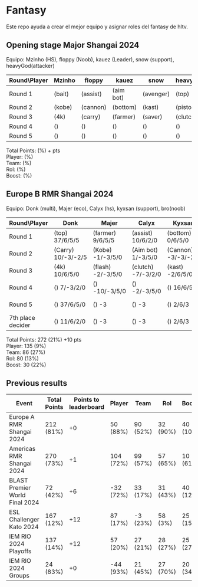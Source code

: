 # Fantasy

Este repo ayuda a crear el mejor equipo y asignar roles del fantasy de hltv.  

## Opening stage Major Shangai 2024

Equipo: Mzinho (HS), floppy (Noob), kauez (Leader), snow (support), heavyGod(attacker)

| Round\Player | Mzinho | floppy | kauez | snow | heavyGod |  |
|--------------|---------|-----------|------|------|------|--------|
| Round 1 | (bait) | (assist) | (aim bot) | (avenger) | (top) |  |
| Round 2 | (kobe) | (cannon) | (bottom) | (kast) | (pistol) |  |
| Round 3 | (4k) | (carry) | (farmer) | (saver) | (clutch) |  |
| Round 4 | () | () | () | () | () |  |
| Round 5 | () | () | () | () | () |  |


Total Points:  (%) + pts  
Player:  (%)  
Team:  (%)  
Rol:  (%)  
Boost:  (%)

## Europe B RMR Shangai 2024

Equipo: Donk (multi), Majer (eco), Calyx (hs), kyxsan (support), bro(noob)

| Round\Player | Donk | Majer | Calyx | Kyxsan | bro |  |
|--------------|---------|-----------|------|------|------|--------|
| Round 1 | (top) 37/6/5/5 | (farmer) 9/6/5/5 | (assist) 10/6/2/0 | (bottom) 0/6/5/0 | (bait) 2/-3/2/0 | 108 |
| Round 2 | (Carry) 10/-3/-2/5 | (Kobe) -1/-3/5/0 | (Aim bot) 1/-3/5/0 | (Cannon) -3/-3/-2/5 | (avenger) 2/-3/2/5 | 17 |
| Round 3 | (4k) 10/6/5/0 | (flash) -2/-3/5/0 | (clutch) -7/-3/2/0 | (kast) -2/6/5/0 | (pistol) 2/6/2/5 | 37 |
| Round 4 | () 7/-3/2/0 | () -10/-3/5/0 | () -2/-3/5/0 | () 16/6/5/0 | () 2/6/2/0 | 35 |
| Round 5 | () 37/6/5/0 | () -3 | () -3 | () 2/6/3 | () 2/-3/2/0 | 54 |
| 7th place decider | () 11/6/2/0 | () -3 | () -3 | () 2/6/3 | () -3 | 21 |


Total Points: 272 (21%) +10 pts  
Player: 135 (9%)  
Team: 86 (27%)  
Rol: 80 (13%)  
Boost: 30 (22%)
 
## Previous results

| Event | Total Points | Points to leaderboard | Player | Team | Rol | Booster |
|-------|--------------|----|------|------|-----|---------|
| Europe A RMR Shangai 2024 | 212 (81%) | +0 | 50 (88%) | 90 (52%) | 32 (90%) | 40 (10%) |
| Americas RMR Shangai 2024 | 270 (73%) | +1 | 104 (72%) | 99 (57%) | 57 (65%) | 10 (61%) |
| BLAST Premier World Final 2024 | 72 (42%) | +6 | -32 (72%) | 33 (17%) | 31 (43%) | 40 (12%) |
| ESL Challenger Kato 2024 | 167 (12%) | +12 | 87 (17%) | -3 (23%) | 58 (3%) | 25 (15%) |
| IEM RIO 2024 Playoffs | 137 (14%) | +12 | 57 (20%) | 27 (21%) | 28 (27%) | 25 (27%) |
| IEM RIO 2024 Groups | 24 (83%) | +0 | -44 (93%) | 21 (45%) | 27 (70%) | 20 (34%) |

